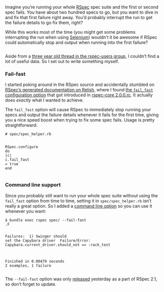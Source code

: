 <p>Imagine you&#8217;re running your whole <a href="https://github.com/rspec/rspec">RSpec</a> spec suite and the first or second spec fails. You have about two hundred specs to go, but you want to dive in and fix that first failure right away. You&#8217;d probably interrupt the run to get the failure details to go fix them, right?</p>
<p>While this works most of the time (you might get some problems interrupting the run when using <a href="http://seleniumhq.org/">Selenium</a>) wouldn&#8217;t it be awesome if RSpec could automatically stop and output when running into the first failure?</p>
<p><img src="http://jeffkreeftmeijer.com/images/fusebox.jpg" alt=""></p>
<p>Aside from a <a href="http://rubyforge.org/pipermail/rspec-users/2007-July/002376.html">three year old thread in the rspec-users group</a>, I couldn&#8217;t find a lot of useful data. So I set out to write something myself.</p>
<h3>Fail-fast</h3>
<p>I started poking around in the RSpec source and accidentally stumbled on <a href="http://relishapp.com/rspec/rspec-core/">RSpec&#8217;s generated documentation on Relish</a>, where I found <a href="http://relishapp.com/rspec/rspec-core/v/2-0/dir/configuration/fail-fast">the <code>fail_fast</code> configuration option</a> that got introduced in <a href="http://rubygems.org/gems/rspec-core/versions/2.0.0.rc">rspec-core 2.0.0.rc</a>. It actually does <em>exactly</em> what I wanted to achieve.</p>
<p>The <code>fail_fast</code> option will cause RSpec to immediately stop running your specs and output the failure details whenever it fails for the first time, giving you a nice speed boost when trying to fix some spec fails. Usage is pretty straightforward:</p>
<div class="highlight">
<pre><code class="ruby"><span class="c1"># spec/spec_helper.rb</span>

<span class="no">RSpec</span><span class="o">.</span><span class="n">configure</span> <span class="k">do</span> <span class="o">|</span><span class="n">c</span><span class="o">|</span>
  <span class="n">c</span><span class="o">.</span><span class="n">fail_fast</span> <span class="o">=</span> <span class="kp">true</span>
<span class="k">end</span>
</code></pre>
</div>
<h3>Command line support</h3>
<p>Since you probably still want to run your whole spec suite without using the <code>fail_fast</code> option from time to time, setting it in <code>spec/spec_helper.rb</code> isn&#8217;t really a great option. So I added a <a href="https://github.com/rspec/rspec-core/issues/issue/219">command line option</a> so you can use it whenever you want:</p>
<div class="highlight">
<pre><code class="console"><span class="gp">$</span> bundle <span class="nb">exec </span>rspec spec/ --fail-fast
<span class="go">.F</span>

<span class="go">Failures:</span>
<span class="go">  1) Swinger should set the Capybara driver</span>
<span class="go">     Failure/Error: Capybara.current_driver.should_not == :rack_test</span>

<span class="go">Finished in 0.00479 seconds</span>
<span class="go">2 examples, 1 failure</span>
</code></pre>
</div>
<p>The <code>--fail-fast</code> option was only <a href="http://blog.davidchelimsky.net/2010/11/07/rspec-21-is-released/">released</a> yesterday as a part of RSpec 2.1, so don&#8217;t forget to update.</p>